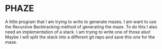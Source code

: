 # PHAZE

A little program that I am trying to write to generate mazes. I am want to use the Recursive Backtracking method of generating the maze. To do this
I also need an implementation of a stack. I am trying to write one of those also! Maybe I will split the stack into a different git repo and save this one for the maze.
